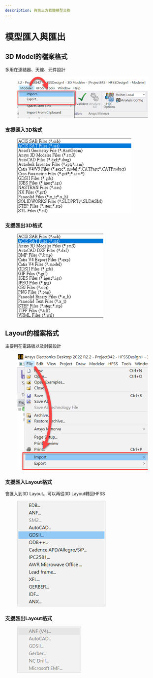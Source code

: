 ```yaml
---
description: 與第三方軟體模型交換
---
```


# 模型匯入與匯出

## 3D Model的檔案格式

多用在連結器、天線、元件設計

<figure><img src="../.gitbook/assets/image (19).png" alt=""><figcaption></figcaption></figure>

### 支援匯入3D格式

<figure><img src="../.gitbook/assets/image (1) (1).png" alt=""><figcaption></figcaption></figure>

### 支援匯出3D格式

<figure><img src="../.gitbook/assets/image (9).png" alt=""><figcaption></figcaption></figure>

## Layout的檔案格式

主要用在電路板以及封裝設計

<figure><img src="../.gitbook/assets/image (4) (2).png" alt=""><figcaption></figcaption></figure>

### 支援匯入Layout格式

會匯入到3D Layout。可以再從3D Layout轉回HFSS

<figure><img src="../.gitbook/assets/image (5).png" alt=""><figcaption></figcaption></figure>

### 支援匯出Layout格式

<figure><img src="../.gitbook/assets/image (7).png" alt=""><figcaption></figcaption></figure>

